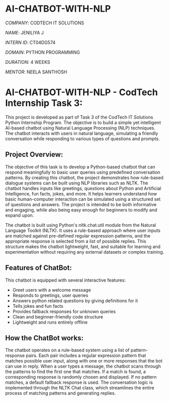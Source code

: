 # AI-CHATBOT-WITH-NLP

*COMPANY*: CODTECH IT SOLUTIONS

*NAME*: JENILIYA J

*INTERN ID*: CT04DG574

*DOMAIN*: PYTHON PROGRAMMING

*DURATION*: 4 WEEKS

*MENTOR*:  NEELA SANTHOSH

# AI-CHATBOT-WITH-NLP - CodTech Internship Task 3:
This project is developed as part of Task 3 of the CodTech IT Solutions Python Internship Program. The objective is to build a simple yet intelligent AI-based chatbot using Natural Language Processing (NLP) techniques. The chatbot interacts with users in natural language, simulating a friendly conversation while responding to various types of questions and prompts.

## Project Overview:
The objective of this task is to develop a Python-based chatbot that can respond meaningfully to basic user queries using predefined conversation patterns. By creating this chatbot, the project demonstrates how rule-based dialogue systems can be built using NLP libraries such as NLTK. The chatbot handles inputs like greetings, questions about Python and Artificial Intelligence, fun facts, jokes, and more. It helps learners understand how basic human-computer interaction can be simulated using a structured set of questions and answers. The project is intended to be both informative and engaging, while also being easy enough for beginners to modify and expand upon.

The chatbot is built using Python's nltk.chat.util module from the Natural Language Toolkit (NLTK). It uses a rule-based approach where user inputs are matched against pre-defined regular expression patterns, and the appropriate response is selected from a list of possible replies. This structure makes the chatbot lightweight, fast, and suitable for learning and experimentation without requiring any external datasets or complex training.

## Features of ChatBot:
This chatbot is equipped with several interactive features:
- Greet users with a welcome message
- Responds to greetings, user queries
- Answers python related questions by giving definitions for it
- Tells jokes and fun facts
- Provides fallback responses for unknown queries
- Clean and beginner-friendly code structure
- Lightweight and runs entirely offline

## How the ChatBot works:
The chatbot operates on a rule-based system using a list of pattern-response pairs. Each pair includes a regular expression pattern that matches possible user input, along with one or more responses that the bot can use in reply. When a user types a message, the chatbot scans through the patterns to find the first one that matches. If a match is found, a corresponding response is randomly chosen and displayed. If no pattern matches, a default fallback response is used. The conversation logic is implemented through the NLTK Chat class, which streamlines the entire process of matching patterns and generating replies.

## 

